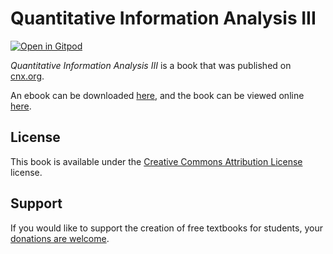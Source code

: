 # Quantitative Information Analysis III

[![Open in Gitpod](https://gitpod.io/button/open-in-gitpod.svg)](https://gitpod.io/from-referrer/)

_Quantitative Information Analysis III_ is a book that was published on [cnx.org](https://cnx.org/).

An ebook can be downloaded [here](https://github.com/cnx-user-books/cnxbook-quantitative-information-analysis-iii/releases/latest), and the book can be viewed online [here](https://github.com/cnx-user-books/cnxbook-quantitative-information-analysis-iii/releases/latest).

## License
This book is available under the [Creative Commons Attribution License](./LICENSE) license.

## Support
If you would like to support the creation of free textbooks for students, your [donations are welcome](https://riceconnect.rice.edu/donation/support-openstax-banner).
